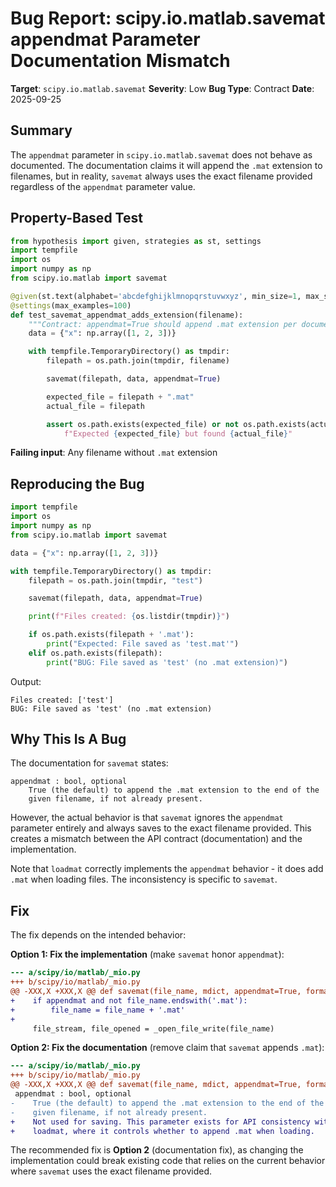 # Bug Report: scipy.io.matlab.savemat appendmat Parameter Documentation Mismatch

**Target**: `scipy.io.matlab.savemat`
**Severity**: Low
**Bug Type**: Contract
**Date**: 2025-09-25

## Summary

The `appendmat` parameter in `scipy.io.matlab.savemat` does not behave as documented. The documentation claims it will append the `.mat` extension to filenames, but in reality, `savemat` always uses the exact filename provided regardless of the `appendmat` parameter value.

## Property-Based Test

```python
from hypothesis import given, strategies as st, settings
import tempfile
import os
import numpy as np
from scipy.io.matlab import savemat

@given(st.text(alphabet='abcdefghijklmnopqrstuvwxyz', min_size=1, max_size=20))
@settings(max_examples=100)
def test_savemat_appendmat_adds_extension(filename):
    """Contract: appendmat=True should append .mat extension per documentation"""
    data = {"x": np.array([1, 2, 3])}

    with tempfile.TemporaryDirectory() as tmpdir:
        filepath = os.path.join(tmpdir, filename)

        savemat(filepath, data, appendmat=True)

        expected_file = filepath + ".mat"
        actual_file = filepath

        assert os.path.exists(expected_file) or not os.path.exists(actual_file), \
            f"Expected {expected_file} but found {actual_file}"
```

**Failing input**: Any filename without `.mat` extension

## Reproducing the Bug

```python
import tempfile
import os
import numpy as np
from scipy.io.matlab import savemat

data = {"x": np.array([1, 2, 3])}

with tempfile.TemporaryDirectory() as tmpdir:
    filepath = os.path.join(tmpdir, "test")

    savemat(filepath, data, appendmat=True)

    print(f"Files created: {os.listdir(tmpdir)}")

    if os.path.exists(filepath + '.mat'):
        print("Expected: File saved as 'test.mat'")
    elif os.path.exists(filepath):
        print("BUG: File saved as 'test' (no .mat extension)")
```

Output:
```
Files created: ['test']
BUG: File saved as 'test' (no .mat extension)
```

## Why This Is A Bug

The documentation for `savemat` states:

```
appendmat : bool, optional
    True (the default) to append the .mat extension to the end of the
    given filename, if not already present.
```

However, the actual behavior is that `savemat` ignores the `appendmat` parameter entirely and always saves to the exact filename provided. This creates a mismatch between the API contract (documentation) and the implementation.

Note that `loadmat` correctly implements the `appendmat` behavior - it does add `.mat` when loading files. The inconsistency is specific to `savemat`.

## Fix

The fix depends on the intended behavior:

**Option 1: Fix the implementation** (make `savemat` honor `appendmat`):

```diff
--- a/scipy/io/matlab/_mio.py
+++ b/scipy/io/matlab/_mio.py
@@ -XXX,X +XXX,X @@ def savemat(file_name, mdict, appendmat=True, format='5',
+    if appendmat and not file_name.endswith('.mat'):
+        file_name = file_name + '.mat'
+
     file_stream, file_opened = _open_file_write(file_name)
```

**Option 2: Fix the documentation** (remove claim that `savemat` appends `.mat`):

```diff
--- a/scipy/io/matlab/_mio.py
+++ b/scipy/io/matlab/_mio.py
@@ -XXX,X +XXX,X @@ def savemat(file_name, mdict, appendmat=True, format='5',
 appendmat : bool, optional
-    True (the default) to append the .mat extension to the end of the
-    given filename, if not already present.
+    Not used for saving. This parameter exists for API consistency with
+    loadmat, where it controls whether to append .mat when loading.
```

The recommended fix is **Option 2** (documentation fix), as changing the implementation could break existing code that relies on the current behavior where `savemat` uses the exact filename provided.